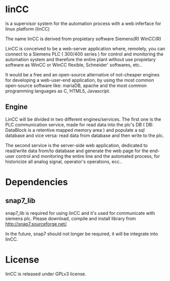 linCC
=====

Is a supervisor system for the automation process with a web inferface for linux platform (linCC)

The name linCC is derived from propietary software Siemens(R) WinCC(R)

LinCC is conceived to be a web-server application where, remotely, you can connect to a Siemens PLC ( 300/400 series ) for control and monitoring the automation system and therefore the entire plant without use propietary software as WinCC or WinCC flexible, Schneider' softwares, etc..

It would be a free and an open-source alternative of not-cheaper engines for developing a web-user-end application, by using the most common open-source software like: mariaDB, apache and the most common programming languages as C, HTML5, Javascript.

Engine
------

LinCC will be divided in two different engines/services. The first one is the PLC communication service, made for read data into the plc's DB ( DB: DataBlock is a retentive mapped memory area ) and populate a sql database and vice versa: read data from database and then write to the plc.

The second service is the server-side web application, dedicated to read/write data from/to database and generate the web page for the end-user control and monitoring the entire line and the automated process, for historicize all analog signal, operator's operations, ecc..


Dependencies
============

snap7_lib
---------

snap7_lib is required for using linCC and it's used for communicate with siemens plc. Please download, compile and install library from http://snap7.sourceforge.net/.

In the future, snap7 should not longer be required, it will be integrate into linCC.

License
=======

linCC is released under GPLv3 license.
